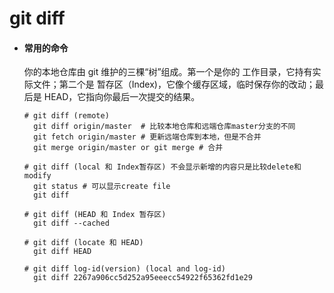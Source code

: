 # git diff

- #### 常用的命令  

  你的本地仓库由 git 维护的三棵“树”组成。第一个是你的 工作目录，它持有实际文件；第二个是 暂存区（Index)，它像个缓存区域，临时保存你的改动；最后是 HEAD，它指向你最后一次提交的结果。

  ```
  # git diff (remote)
    git diff origin/master  # 比较本地仓库和远端仓库master分支的不同
    git fetch origin/master # 更新远端仓库到本地，但是不合并
    git merge origin/master or git merge # 合并

  # git diff (local 和 Index暂存区) 不会显示新增的内容只是比较delete和modify
    git status # 可以显示create file
    git diff

  # git diff (HEAD 和 Index 暂存区)
    git diff --cached

  # git diff (locate 和 HEAD)
    git diff HEAD

  # git diff log-id(version) (local and log-id)
    git diff 2267a906cc5d252a95eeecc54922f65362fd1e29
  ```
